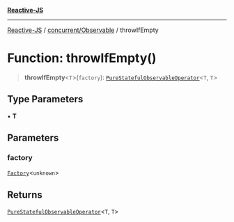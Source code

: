 [**Reactive-JS**](../../../README.md)

***

[Reactive-JS](../../../README.md) / [concurrent/Observable](../README.md) / throwIfEmpty

# Function: throwIfEmpty()

> **throwIfEmpty**\<`T`\>(`factory`): [`PureStatefulObservableOperator`](../type-aliases/PureStatefulObservableOperator.md)\<`T`, `T`\>

## Type Parameters

• **T**

## Parameters

### factory

[`Factory`](../../../functions/type-aliases/Factory.md)\<`unknown`\>

## Returns

[`PureStatefulObservableOperator`](../type-aliases/PureStatefulObservableOperator.md)\<`T`, `T`\>
